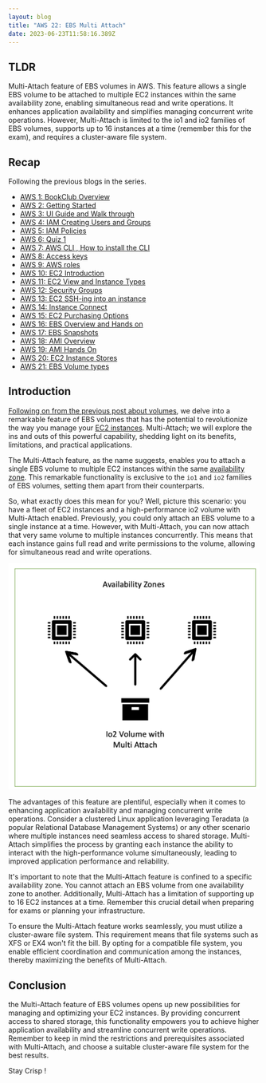 ```yaml
---
layout: blog
title: "AWS 22: EBS Multi Attach"
date: 2023-06-23T11:58:16.389Z
---
```


## TLDR

Multi-Attach feature of EBS volumes in AWS. This feature allows a single EBS volume to be attached to multiple EC2 instances within the same availability zone, enabling simultaneous read and write operations. It enhances application availability and simplifies managing concurrent write operations. However, Multi-Attach is limited to the io1 and io2 families of EBS volumes, supports up to 16 instances at a time (remember this for the exam), and requires a cluster-aware file system.


## Recap

Following the previous blogs in the series.

- [AWS 1: BookClub Overview](https://magicishaqblog.netlify.app/aws/)
- [AWS 2: Getting Started](https://magicishaqblog.netlify.app/2023-01-23-aws-2-getting-started/)
- [AWS 3: UI Guide and Walk through](https://magicishaqblog.netlify.app/2023-01-27-aws-3-UI-guide-and-walkthrough)
- [AWS 4: IAM Creating Users and Groups](https://magicishaqblog.netlify.app/2023-01-28-aws-4-IAM)
- [AWS 5: IAM Policies](https://magicishaqblog.netlify.app/2023-02-03-aws-5-IAM-polices)
- [AWS 6: Quiz 1 ](https://magicishaqblog.netlify.app/aws-quiz-one)
- [AWS 7: AWS CLI , How to install the CLI](https://magicishaqblog.netlify.app/2023-10-03-aws-7-cli)
- [AWS 8: Access keys](https://magicishaqblog.netlify.app/2023-10-03-aws-8-access-keys)
- [AWS 9: AWS roles](https://magicishaqblog.netlify.app/2023-02-17-aws-9-roles)
- [AWS 10: EC2 Introduction](https://magicishaqblog.netlify.app/2023-02-24-aws-10-EC2/)
- [AWS 11: EC2 View and Instance Types](https://magicishaqblog.netlify.app/2023-03-03-aws-11-EC2-View-and-instance-types)
- [AWS 12: Security Groups](https://magicishaqblog.netlify.app/2023-03-10-aws-12-security-groups)
- [AWS 13: EC2 SSH-ing into an instance](https://magicishaqblog.netlify.app/2023-03-17-aws-13-ssh)
- [AWS 14: Instance Connect](https://magicishaqblog.netlify.app/2023-03-24-aws-14-instance-connect)
- [AWS 15: EC2 Purchasing Options](https://magicishaqblog.netlify.app/2023-03-31-aws-15-EC2-purchasing-options)
- [AWS 16: EBS Overview and Hands on](https://magicishaqblog.netlify.app/2023-04-14-aws-16-EBS-Overview-and-Hands-On)
- [AWS 17: EBS Snapshots](https://magicishaqblog.netlify.app/2023-04-21-aws-17-ebs-snapshots)
- [AWS 18: AMI Overview](https://magicishaqblog.netlify.app/2023-04-28-aws-18-ami)
- [AWS 19: AMI Hands On](https://magicishaqblog.netlify.app/2023-06-02-aws-19-AMI-Hands-On)
- [AWS 20: EC2 Instance Stores](https://magicishaqblog.netlify.app/2023-06-09-aws-20-EC2-Instance-Store) 
- [AWS 21: EBS Volume types](https://magicishaqblog.netlify.app/2023-06-16-aws-21-EBS-volume-types)

## Introduction

[Following on from the previous post about volumes](https://magicishaqblog.netlify.app/2023-06-16-aws-21-EBS-volume-types), we delve into a remarkable feature of EBS volumes that has the potential to revolutionize the way you manage your [EC2 instances](https://magicishaqblog.netlify.app/2023-02-24-aws-10-EC2/). Multi-Attach; we will explore the ins and outs of this powerful capability, shedding light on its benefits, limitations, and practical applications.

The Multi-Attach feature, as the name suggests, enables you to attach a single EBS volume to multiple EC2 instances within the same [availability zone](https://magicishaqblog.netlify.app/2023-01-23-aws-2-getting-started/). This remarkable functionality is exclusive to the `io1` and `io2` families of EBS volumes, setting them apart from their counterparts.

So, what exactly does this mean for you? Well, picture this scenario: you have a fleet of EC2 instances and a high-performance io2 volume with Multi-Attach enabled. Previously, you could only attach an EBS volume to a single instance at a time. However, with Multi-Attach, you can now attach that very same volume to multiple instances concurrently. This means that each instance gains full read and write permissions to the volume, allowing for simultaneous read and write operations.

![Multi Attach Diagram](/blog/src/images/multi-1.png)

The advantages of this feature are plentiful, especially when it comes to enhancing application availability and managing concurrent write operations. Consider a clustered Linux application leveraging Teradata (a popular Relational Database Management Systems) or any other scenario where multiple instances need seamless access to shared storage. Multi-Attach simplifies the process by granting each instance the ability to interact with the high-performance volume simultaneously, leading to improved application performance and reliability.

It's important to note that the Multi-Attach feature is confined to a specific availability zone. You cannot attach an EBS volume from one availability zone to another. Additionally, Multi-Attach has a limitation of supporting up to 16 EC2 instances at a time. Remember this crucial detail when preparing for exams or planning your infrastructure.

To ensure the Multi-Attach feature works seamlessly, you must utilize a cluster-aware file system. This requirement means that file systems such as XFS or EX4 won't fit the bill. By opting for a compatible file system, you enable efficient coordination and communication among the instances, thereby maximizing the benefits of Multi-Attach.

## Conclusion
the Multi-Attach feature of EBS volumes opens up new possibilities for managing and optimizing your EC2 instances. By providing concurrent access to shared storage, this functionality empowers you to achieve higher application availability and streamline concurrent write operations. Remember to keep in mind the restrictions and prerequisites associated with Multi-Attach, and choose a suitable cluster-aware file system for the best results.

Stay Crisp ! 
